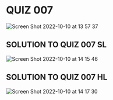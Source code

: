 # QUIZ 007
![Screen Shot 2022-10-10 at 13 57 37](https://user-images.githubusercontent.com/111819437/194801341-778ecc07-9f76-4084-bbec-5970174d900c.png)

## SOLUTION TO QUIZ 007 SL
![Screen Shot 2022-10-10 at 14 15 46](https://user-images.githubusercontent.com/111819437/194802572-cb0952c0-e556-412b-a5ae-efa0c33ee7ab.png)



## SOLUTION TO QUIZ 007 HL

![Screen Shot 2022-10-10 at 14 17 30](https://user-images.githubusercontent.com/111819437/194802839-e4e75c20-ea87-47cd-abd1-3618ad62ebc1.png)
